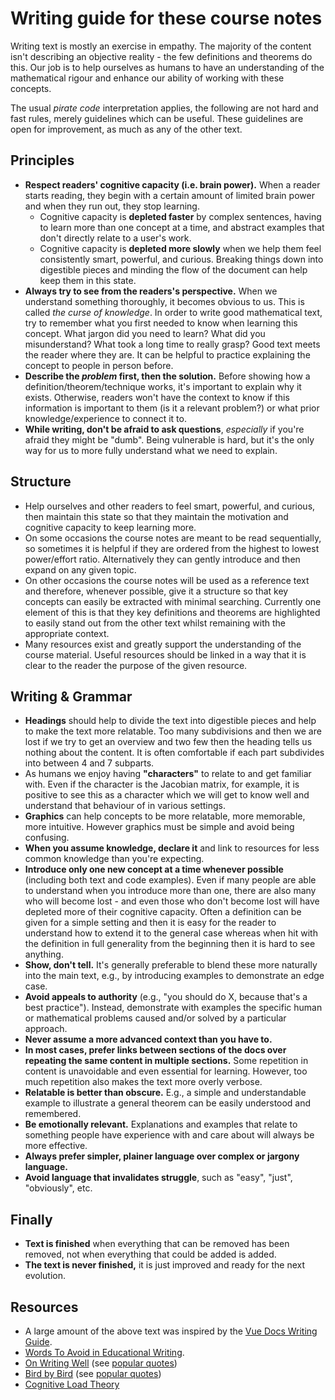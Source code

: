 #  Writing guide for these course notes

Writing text is mostly an exercise in empathy. The majority of the content isn't describing an objective reality - the few definitions and theorems do this. Our job is to help ourselves as humans to have an understanding of the mathematical rigour and enhance our ability of working with these concepts. 

The usual _pirate code_ interpretation applies, the following are not hard and fast rules, merely guidelines which can be useful. These guidelines are open for improvement, as much as any of the other text.

## Principles

- **Respect readers' cognitive capacity (i.e. brain power).** When a reader starts reading, they begin with a certain amount of limited brain power and when they run out, they stop learning.
  - Cognitive capacity is **depleted faster** by complex sentences, having to learn more than one concept at a time, and abstract examples that don't directly relate to a user's work.
  - Cognitive capacity is **depleted more slowly** when we help them feel consistently smart, powerful, and curious. Breaking things down into digestible pieces and minding the flow of the document can help keep them in this state.
- **Always try to see from the readers's perspective.** When we understand something thoroughly, it becomes obvious to us. This is called _the curse of knowledge_. In order to write good mathematical text, try to remember what you first needed to know when learning this concept. What jargon did you need to learn? What did you misunderstand? What took a long time to really grasp? Good text meets the reader where they are. It can be helpful to practice explaining the concept to people in person before.
- **Describe the _problem_ first, then the solution.** Before showing how a definition/theorem/technique works, it's important to explain why it exists. Otherwise, readers won't have the context to know if this information is important to them (is it a relevant problem?) or what prior knowledge/experience to connect it to.
- **While writing, don't be afraid to ask questions**, _especially_ if you're afraid they might be "dumb". Being vulnerable is hard, but it's the only way for us to more fully understand what we need to explain.

## Structure

- Help ourselves and other readers to feel smart, powerful, and curious, then maintain this state so that they maintain the motivation and cognitive capacity to keep learning more. 
- On some occasions the course notes are meant to be read sequentially, so sometimes it is helpful if they are ordered from the highest to lowest power/effort ratio. Alternatively they can gently introduce and then expand on any given topic.
- On other occasions the course notes will be used as a reference text and therefore, whenever possible, give it a structure so that key concepts can easily be extracted with minimal searching. Currently one element of this is that they key definitions and theorems are highlighted to easily stand out from the other text whilst remaining with the appropriate context. 
- Many resources exist and greatly support the understanding of the course material. Useful resources should be linked in a way that it is clear to the reader the purpose of the given resource.

## Writing & Grammar

- **Headings** should help to divide the text into digestible pieces and help to make the text more relatable. Too many subdivisions and then we are lost if we try to get an overview and two few then the heading tells us nothing about the content. It is often comfortable if each part subdivides into between 4 and 7 subparts. 
- As humans we enjoy having **"characters"** to relate to and get familiar with. Even if the character is the Jacobian matrix, for example, it is positive to see this as a character which we will get to know well and understand that behaviour of in various settings.
- **Graphics** can help concepts to be more relatable, more memorable, more intuitive. However graphics must be simple and avoid being confusing.
- **When you assume knowledge, declare it** and link to resources for less common knowledge than you're expecting.
- **Introduce only one new concept at a time whenever possible** (including both text and code examples). Even if many people are able to understand when you introduce more than one, there are also many who will become lost - and even those who don't become lost will have depleted more of their cognitive capacity. Often a definition can be given for a simple setting and then it is easy for the reader to understand how to extend it to the general case whereas when hit with the definition in full generality from the beginning then it is hard to see anything.
- **Show, don't tell.** It's generally preferable to blend these more naturally into the main text, e.g., by introducing examples to demonstrate an edge case.
- **Avoid appeals to authority** (e.g., "you should do X, because that's a best practice"). Instead, demonstrate with examples the specific human or mathematical problems caused and/or solved by a particular approach.
- **Never assume a more advanced context than you have to.**
- **In most cases, prefer links between sections of the docs over repeating the same content in multiple sections.** Some repetition in content is unavoidable and even essential for learning. However, too much repetition also makes the text more overly verbose.
- **Relatable is better than obscure.** E.g., a simple and understandable example to illustrate a general theorem can be easily understood and remembered.
- **Be emotionally relevant.** Explanations and examples that relate to something people have experience with and care about will always be more effective.
- **Always prefer simpler, plainer language over complex or jargony language.** 
- **Avoid language that invalidates struggle**, such as "easy", "just", "obviously", etc.


## Finally

- **Text is finished** when everything that can be removed has been removed, not when everything that could be added is added.
- **The text is never finished,** it is just improved and ready for the next evolution.


## Resources

- A large amount of the above text was inspired by the [Vue Docs Writing Guide](https://v3.vuejs.org/guide/contributing/writing-guide.html).
- [Words To Avoid in Educational Writing](https://css-tricks.com/words-avoid-educational-writing/).
- [On Writing Well](https://www.amazon.com/Writing-Well-30th-Anniversary-Nonfiction-ebook/dp/B0090RVGW0) (see [popular quotes](https://www.goodreads.com/work/quotes/1139032-on-writing-well-the-classic-guide-to-writing-nonfiction))
- [Bird by Bird](https://www.amazon.com/Bird-Some-Instructions-Writing-Life/dp/0385480016) (see [popular quotes](https://www.goodreads.com/work/quotes/841198-bird-by-bird-some-instructions-on-writing-and-life))
- [Cognitive Load Theory](https://www.amazon.com/Cognitive-Explorations-Instructional-Performance-Technologies/dp/144198125X/)
